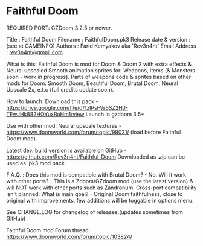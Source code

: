# Faithful Doom

REQUIRED PORT: GZDoom 3.2.5 or newer.

Title                   : Faithful Doom
Filename                : FaithfulDoom.pk3
Release date & version  : (see at GAMEINFO)
Authors                 : Farid Kemyakov aka 'Rev3n4nt' 
Email Address           : rev3n4nt@gmail.com

What is this: 
Faithful Doom is mod for Doom & Doom 2 with extra effects & Neural upscaled Smooth animation sprites for: Weapons, Items (& Monsters soon - work in progress).
Parts of weapons code & sprites based on other mods for Doom: Smooth Doom, Beautiful Doom, Brutal Doom, Neural Upscale 2x, e.t.c
(full credits update soon).

How to launch:
Download this pack - https://drive.google.com/file/d/1zIPsFW6SZ2HJ-TFwJHk882HOYuxRoHm1/view
Launch in gzdoom 3.5+

Use with other mod:
Neural upscale textures - https://www.doomworld.com/forum/topic/99021/
(load before Faithful Doom mod).

Latest dev. build version is available on GitHub - https://github.com/Rev3n4nt/Faithful_Doom 
Downloaded as .zip can be used as .pk3 mod pack.

F.A.Q. :
Does this mod is compatible with Brutal Doom? - No.
Will it work with other ports? - This is a Zdoom/GZdoom mod (use the latest version) & will NOT work with other ports such as Zandronum. Cross-port compatibility isn't planned. 
What is main goal? - Original Doom faithfulness, close to original with improvements, few additions will be toggable in options menu.

See CHANGE.LOG for changelog of releases.(updates sometimes from GitHub)

Faithful Doom mod Forum thread:
https://www.doomworld.com/forum/topic/103824/
